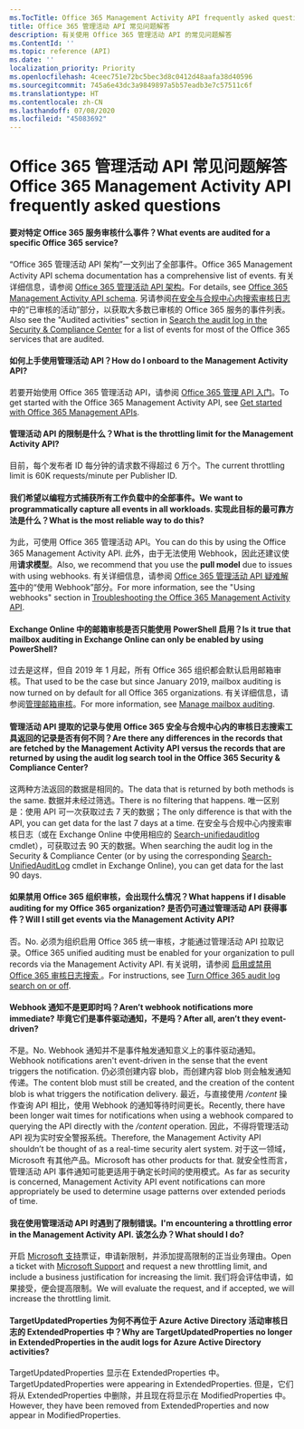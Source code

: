 ```yaml
---
ms.TocTitle: Office 365 Management Activity API frequently asked questions
title: Office 365 管理活动 API 常见问题解答
description: 有关使用 Office 365 管理活动 API 的常见问题解答
ms.ContentId: ''
ms.topic: reference (API)
ms.date: ''
localization_priority: Priority
ms.openlocfilehash: 4ceec751e72bc5bec3d8c0412d48aafa38d40596
ms.sourcegitcommit: 745a6e43dc3a9849897a5b57eadb3e7c57511c6f
ms.translationtype: HT
ms.contentlocale: zh-CN
ms.lasthandoff: 07/08/2020
ms.locfileid: "45083692"
---
```

# <a name="office-365-management-activity-api-frequently-asked-questions"></a><span data-ttu-id="6312f-103">Office 365 管理活动 API 常见问题解答</span><span class="sxs-lookup"><span data-stu-id="6312f-103">Office 365 Management Activity API frequently asked questions</span></span>

#### <a name="what-events-are-audited-for-a-specific-office-365-service"></a><span data-ttu-id="6312f-104">要对特定 Office 365 服务审核什么事件？</span><span class="sxs-lookup"><span data-stu-id="6312f-104">What events are audited for a specific Office 365 service?</span></span>

<span data-ttu-id="6312f-105">“Office 365 管理活动 API 架构”一文列出了全部事件。</span><span class="sxs-lookup"><span data-stu-id="6312f-105">Office 365 Management Activity API schema documentation has a comprehensive list of events.</span></span> <span data-ttu-id="6312f-106">有关详细信息，请参阅 [Office 365 管理活动 API 架构](office-365-management-activity-api-schema.md)。</span><span class="sxs-lookup"><span data-stu-id="6312f-106">For details, see [Office 365 Management Activity API schema](office-365-management-activity-api-schema.md).</span></span> <span data-ttu-id="6312f-107">另请参阅[在安全与合规中心内搜索审核日志](https://docs.microsoft.com/office365/securitycompliance/search-the-audit-log-in-security-and-compliance#audited-activities)中的“已审核的活动”部分，以获取大多数已审核的 Office 365 服务的事件列表。</span><span class="sxs-lookup"><span data-stu-id="6312f-107">Also see the "Audited activities" section in [Search the audit log in the Security & Compliance Center](https://docs.microsoft.com/office365/securitycompliance/search-the-audit-log-in-security-and-compliance#audited-activities) for a list of events for most of the Office 365 services that are audited.</span></span>

#### <a name="how-do-i-onboard-to-the-management-activity-api"></a><span data-ttu-id="6312f-108">如何上手使用管理活动 API？</span><span class="sxs-lookup"><span data-stu-id="6312f-108">How do I onboard to the Management Activity API?</span></span>

<span data-ttu-id="6312f-109">若要开始使用 Office 365 管理活动 API，请参阅 [Office 365 管理 API 入门](get-started-with-office-365-management-apis.md)。</span><span class="sxs-lookup"><span data-stu-id="6312f-109">To get started with the Office 365 Management Activity API, see [Get started with Office 365 Management APIs](get-started-with-office-365-management-apis.md).</span></span>
 
#### <a name="what-is-the-throttling-limit-for-the--management-activity-api"></a><span data-ttu-id="6312f-110">管理活动 API 的限制是什么？</span><span class="sxs-lookup"><span data-stu-id="6312f-110">What is the throttling limit for the  Management Activity API?</span></span>

<span data-ttu-id="6312f-111">目前，每个发布者 ID 每分钟的请求数不得超过 6 万个。</span><span class="sxs-lookup"><span data-stu-id="6312f-111">The current throttling limit is 60K requests/minute per Publisher ID.</span></span> 

#### <a name="we-want-to-programmatically-capture-all-events-in-all-workloads-what-is-the-most-reliable-way-to-do-this"></a><span data-ttu-id="6312f-112">我们希望以编程方式捕获所有工作负载中的全部事件。</span><span class="sxs-lookup"><span data-stu-id="6312f-112">We want to programmatically capture all events in all workloads.</span></span> <span data-ttu-id="6312f-113">实现此目标的最可靠方法是什么？</span><span class="sxs-lookup"><span data-stu-id="6312f-113">What is the most reliable way to do this?</span></span>

<span data-ttu-id="6312f-114">为此，可使用 Office 365 管理活动 API。</span><span class="sxs-lookup"><span data-stu-id="6312f-114">You can do this by using the Office 365 Management Activity API.</span></span> <span data-ttu-id="6312f-115">此外，由于无法使用 Webhook，因此还建议使用**请求模型**。</span><span class="sxs-lookup"><span data-stu-id="6312f-115">Also, we recommend that you use the **pull model** due to issues with using webhooks.</span></span> <span data-ttu-id="6312f-116">有关详细信息，请参阅 [Office 365 管理活动 API 疑难解答](troubleshooting-the-office-365-management-activity-api.md#using-webhooks)中的“使用 Webhook”部分。</span><span class="sxs-lookup"><span data-stu-id="6312f-116">For more information, see the "Using webhooks" section in [Troubleshooting the Office 365 Management Activity API](troubleshooting-the-office-365-management-activity-api.md#using-webhooks).</span></span>

#### <a name="is-it-true-that-mailbox-auditing-in-exchange-online-can-only-be-enabled-by-using-powershell"></a><span data-ttu-id="6312f-117">Exchange Online 中的邮箱审核是否只能使用 PowerShell 启用？</span><span class="sxs-lookup"><span data-stu-id="6312f-117">Is it true that mailbox auditing in Exchange Online can only be enabled by using PowerShell?</span></span>

<span data-ttu-id="6312f-118">过去是这样，但自 2019 年 1 月起，所有 Office 365 组织都会默认启用邮箱审核。</span><span class="sxs-lookup"><span data-stu-id="6312f-118">That used to be the case but since January 2019, mailbox auditing is now turned on by default for all Office 365 organizations.</span></span> <span data-ttu-id="6312f-119">有关详细信息，请参阅[管理邮箱审核](https://docs.microsoft.com/office365/securitycompliance/enable-mailbox-auditing)。</span><span class="sxs-lookup"><span data-stu-id="6312f-119">For more information, see [Manage mailbox auditing](https://docs.microsoft.com/office365/securitycompliance/enable-mailbox-auditing).</span></span>

#### <a name="are-there-any-differences-in-the-records-that-are-fetched-by-the-management-activity-api-versus-the-records-that-are-returned-by-using-the-audit-log-search-tool-in-the-office-365-security--compliance-center"></a><span data-ttu-id="6312f-120">管理活动 API 提取的记录与使用 Office 365 安全与合规中心内的审核日志搜索工具返回的记录是否有何不同？</span><span class="sxs-lookup"><span data-stu-id="6312f-120">Are there any differences in the records that are fetched by the Management Activity API versus the records that are returned by using the audit log search tool in the Office 365 Security & Compliance Center?</span></span>

<span data-ttu-id="6312f-121">这两种方法返回的数据是相同的。</span><span class="sxs-lookup"><span data-stu-id="6312f-121">The data that is returned by both methods is the same.</span></span> <span data-ttu-id="6312f-122">数据并未经过筛选。</span><span class="sxs-lookup"><span data-stu-id="6312f-122">There is no filtering that happens.</span></span> <span data-ttu-id="6312f-123">唯一区别是：使用 API 可一次获取过去 7 天的数据；</span><span class="sxs-lookup"><span data-stu-id="6312f-123">The only difference is that with the API, you can get data for the last 7 days at a time.</span></span> <span data-ttu-id="6312f-124">在安全与合规中心内搜索审核日志（或在 Exchange Online 中使用相应的 [Search-unifiedauditlog](https://docs.microsoft.com/powershell/module/exchange/policy-and-compliance-audit/search-unifiedauditlog) cmdlet），可获取过去 90 天的数据。</span><span class="sxs-lookup"><span data-stu-id="6312f-124">When searching the audit log in the Security & Compliance Center (or by using the corresponding [Search-UnifiedAuditLog](https://docs.microsoft.com/powershell/module/exchange/policy-and-compliance-audit/search-unifiedauditlog) cmdlet in Exchange Online), you can get data for the last 90 days.</span></span> 

#### <a name="what-happens-if-i-disable-auditing-for-my-office-365-organization-will-i-still-get-events-via-the-management-activity-api"></a><span data-ttu-id="6312f-125">如果禁用 Office 365 组织审核，会出现什么情况？</span><span class="sxs-lookup"><span data-stu-id="6312f-125">What happens if I disable auditing for my Office 365 organization?</span></span> <span data-ttu-id="6312f-126">是否仍可通过管理活动 API 获得事件？</span><span class="sxs-lookup"><span data-stu-id="6312f-126">Will I still get events via the Management Activity API?</span></span>

<span data-ttu-id="6312f-127">否。</span><span class="sxs-lookup"><span data-stu-id="6312f-127">No.</span></span> <span data-ttu-id="6312f-128">必须为组织启用 Office 365 统一审核，才能通过管理活动 API 拉取记录。</span><span class="sxs-lookup"><span data-stu-id="6312f-128">Office 365 unified auditing must be enabled for your organization to pull records via the Management Activity API.</span></span> <span data-ttu-id="6312f-129">有关说明，请参阅 [ 启用或禁用 Office 365 审核日志搜索 ](https://docs.microsoft.com/office365/securitycompliance/turn-audit-log-search-on-or-off)。</span><span class="sxs-lookup"><span data-stu-id="6312f-129">For instructions, see [Turn Office 365 audit log search on or off](https://docs.microsoft.com/office365/securitycompliance/turn-audit-log-search-on-or-off).</span></span>

#### <a name="arent-webhook-notifications-more-immediate-after-all-arent-they-event-driven"></a><span data-ttu-id="6312f-130">Webhook 通知不是更即时吗？</span><span class="sxs-lookup"><span data-stu-id="6312f-130">Aren’t webhook notifications more immediate?</span></span> <span data-ttu-id="6312f-131">毕竟它们是事件驱动通知，不是吗？</span><span class="sxs-lookup"><span data-stu-id="6312f-131">After all, aren’t they event-driven?</span></span>

<span data-ttu-id="6312f-132">不是。</span><span class="sxs-lookup"><span data-stu-id="6312f-132">No.</span></span> <span data-ttu-id="6312f-133">Webhook 通知并不是事件触发通知意义上的事件驱动通知。</span><span class="sxs-lookup"><span data-stu-id="6312f-133">Webhook notifications aren't event-driven in the sense that the event triggers the notification.</span></span> <span data-ttu-id="6312f-134">仍必须创建内容 blob，而创建内容 blob 则会触发通知传递。</span><span class="sxs-lookup"><span data-stu-id="6312f-134">The content blob must still be created, and the creation of the content blob is what triggers the notification delivery.</span></span> <span data-ttu-id="6312f-135">最近，与直接使用 */content* 操作查询 API 相比，使用 Webhook 的通知等待时间更长。</span><span class="sxs-lookup"><span data-stu-id="6312f-135">Recently, there have been longer wait times for notifications when using a webhook compared to querying the API directly with the */content* operation.</span></span> <span data-ttu-id="6312f-136">因此，不得将管理活动 API 视为实时安全警报系统。</span><span class="sxs-lookup"><span data-stu-id="6312f-136">Therefore, the Management Activity API shouldn’t be thought of as a real-time security alert system.</span></span> <span data-ttu-id="6312f-137">对于这一领域，Microsoft 有其他产品。</span><span class="sxs-lookup"><span data-stu-id="6312f-137">Microsoft has other products for that.</span></span> <span data-ttu-id="6312f-138">就安全性而言，管理活动 API 事件通知可能更适用于确定长时间的使用模式。</span><span class="sxs-lookup"><span data-stu-id="6312f-138">As far as security is concerned, Management Activity API event notifications can more appropriately be used to determine usage patterns over extended periods of time.</span></span>

#### <a name="im-encountering-a-throttling-error-in-the-management-activity-api-what-should-i-do"></a><span data-ttu-id="6312f-139">我在使用管理活动 API 时遇到了限制错误。</span><span class="sxs-lookup"><span data-stu-id="6312f-139">I'm encountering a throttling error in the Management Activity API.</span></span> <span data-ttu-id="6312f-140">该怎么办？</span><span class="sxs-lookup"><span data-stu-id="6312f-140">What should I do?</span></span>

<span data-ttu-id="6312f-141">开启 [Microsoft 支持](https://support.office.com/article/contact-support-for-business-products-admin-help-32a17ca7-6fa0-4870-8a8d-e25ba4ccfd4b#ID0EAADAAA=online)票证，申请新限制，并添加提高限制的正当业务理由。</span><span class="sxs-lookup"><span data-stu-id="6312f-141">Open a ticket with [Microsoft Support](https://support.office.com/article/contact-support-for-business-products-admin-help-32a17ca7-6fa0-4870-8a8d-e25ba4ccfd4b#ID0EAADAAA=online) and request a new throttling limit, and include a business justification for increasing the limit.</span></span> <span data-ttu-id="6312f-142">我们将会评估申请，如果接受，便会提高限制。</span><span class="sxs-lookup"><span data-stu-id="6312f-142">We will evaluate the request, and if accepted, we will increase the throttling limit.</span></span>

#### <a name="why-are-targetupdatedproperties-no-longer-in-extendedproperties-in-the-audit-logs-for-azure-active-directory-activities"></a><span data-ttu-id="6312f-143">TargetUpdatedProperties 为何不再位于 Azure Active Directory 活动审核日志的 ExtendedProperties 中？</span><span class="sxs-lookup"><span data-stu-id="6312f-143">Why are TargetUpdatedProperties no longer in ExtendedProperties in the audit logs for Azure Active Directory activities?</span></span>

<span data-ttu-id="6312f-144">TargetUpdatedProperties 显示在 ExtendedProperties 中。</span><span class="sxs-lookup"><span data-stu-id="6312f-144">TargetUpdatedProperties were appearing in ExtendedProperties.</span></span> <span data-ttu-id="6312f-145">但是，它们将从 ExtendedProperties 中删除，并且现在将显示在 ModifiedProperties 中。</span><span class="sxs-lookup"><span data-stu-id="6312f-145">However, they have been removed from ExtendedProperties and now appear in ModifiedProperties.</span></span>
